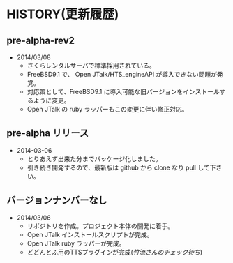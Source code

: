 # HISTORY(更新履歴)

## pre-alpha-rev2
* 2014/03/08
    * さくらレンタルサーバで標準採用されている。
    * FreeBSD9.1 で、 Open JTalk/HTS_engineAPI が導入できない問題が発覚。
    * 対応策として、FreeBSD9.1 に導入可能な旧バージョンをインストールするように変更。
    * Open JTalk の ruby ラッパーもこの変更に伴い修正対応。

## pre-alpha リリース
* 2014-03-06
    * とりあえず出来た分までパッケージ化しました。
    * 引き続き開発するので、最新版は github から clone なり pull して下さい。

## バージョンナンバーなし
* 2014/03/06
    * リポジトリを作成。プロジェクト本体の開発に着手。
    * Open JTalk インストールスクリプトが完成。
    * Open JTalk ruby ラッパーが完成。
    * どどんとふ用のTTSプラグインが完成(*竹流さんのチェック待ち*)


